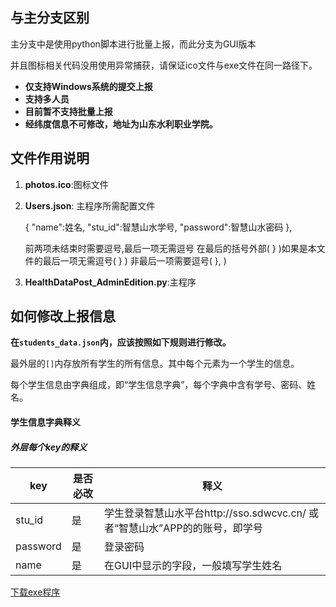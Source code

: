 

## 与主分支区别

主分支中是使用python脚本进行批量上报，而此分支为GUI版本

并且图标相关代码没用使用异常捕获，请保证ico文件与exe文件在同一路径下。

* **仅支持Windows系统的提交上报**
* **支持多人员**
* **目前暂不支持批量上报**
* **经纬度信息不可修改，地址为山东水利职业学院。**

## 文件作用说明

1. **photos.ico**:图标文件

2. **Users.json**: 主程序所需配置文件

   {
   "name":姓名,
   "stu_id":智慧山水学号,
   "password":智慧山水密码
   },

   前两项未结束时需要逗号,最后一项无需逗号
   在最后的括号外部( } )如果是本文件的最后一项无需逗号( } )
   非最后一项需要逗号( }, )

3. **HealthDataPost_AdminEdition.py**:主程序

## 如何修改上报信息

**在`students_data.json`内，应该按照如下规则进行修改。**

最外层的`[]`内存放所有学生的所有信息。其中每个元素为一个学生的信息。

每个学生信息由字典组成，即“学生信息字典”，每个字典中含有学号、密码、姓名。

#### 学生信息字典释义

##### 外层每个key的释义

| key      | 是否必改 | 释义                                       |
| -------- | ---- | ---------------------------------------- |
| stu_id   | 是    | 学生登录智慧山水平台http://sso.sdwcvc.cn/ 或者“智慧山水”APP的的账号，即学号 |
| password | 是    | 登录密码                                     |
| name     | 是    | 在GUI中显示的字段，一般填写学生姓名                      |
[下载exe程序](https://github.com/3P1r1t/Health-Data-Post/releases/tag/exe%E7%A8%8B%E5%BA%8F%E5%8C%85)



